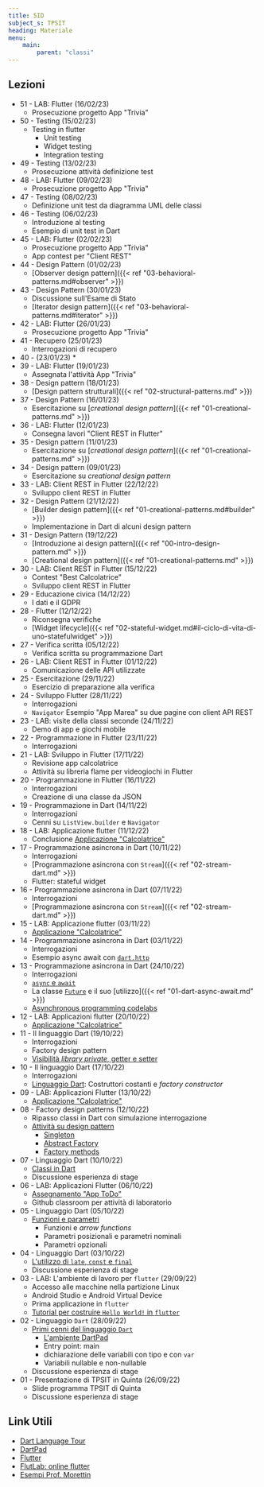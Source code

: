 ```yaml
---
title: 5ID
subject_s: TPSIT
heading: Materiale
menu:
    main:
        parent: "classi"
---
```


## Lezioni

<!--
* 54 -
* 53 - 
* 42 - (27/02/23)
    * -->
* 51 - LAB: Flutter (16/02/23)
    * Prosecuzione progetto App "Trivia"
* 50 - Testing (15/02/23)
    * Testing in flutter
        * Unit testing
        * Widget testing
        * Integration testing
* 49 - Testing (13/02/23)
    * Prosecuzione attività definizione test
* 48 - LAB: Flutter (09/02/23)
    * Prosecuzione progetto App "Trivia"
* 47 - Testing (08/02/23)
    * Definizione unit test da diagramma UML delle classi
* 46 - Testing (06/02/23)
    * Introduzione al testing
    * Esempio di unit test in Dart
* 45 - LAB: Flutter (02/02/23)
    * Prosecuzione progetto App "Trivia"
    * App contest per "Client REST"
* 44 - Design Pattern (01/02/23)
    * [Observer design pattern]({{< ref "03-behavioral-patterns.md#observer" >}})
* 43 - Design Pattern (30/01/23)
    * Discussione sull'Esame di Stato
    * [Iterator design pattern]({{< ref "03-behavioral-patterns.md#iterator" >}})
* 42 - LAB: Flutter (26/01/23) 
    * Prosecuzione progetto App "Trivia"
* 41 - Recupero (25/01/23)
    * Interrogazioni di recupero
* 40 -  (23/01/23)
    * 
* 39 - LAB: Flutter (19/01/23)
    * Assegnata l'attività App "Trivia"
* 38 - Design pattern (18/01/23)
    * [Design pattern strutturali]({{< ref "02-structural-patterns.md" >}})
* 37 - Design Pattern (16/01/23)
    * Esercitazione su [*creational design pattern*]({{< ref "01-creational-patterns.md" >}})
* 36 - LAB: Flutter (12/01/23)
    * Consegna lavori "Client REST in Flutter"
* 35 - Design pattern (11/01/23)
    * Esercitazione su [*creational design pattern*]({{< ref "01-creational-patterns.md" >}})
* 34 - Design pattern (09/01/23)
    * Esercitazione su *creational design pattern*
* 33 - LAB: Client REST in Flutter (22/12/22)
    * Sviluppo client REST in Flutter
* 32 - Design Pattern (21/12/22)
    * [Builder design pattern]({{< ref "01-creational-patterns.md#builder" >}})
    * Implementazione in Dart di alcuni design pattern
* 31 - Design Pattern (19/12/22)
    * [Introduzione ai design pattern]({{< ref "00-intro-design-pattern.md" >}})
    * [Creational design pattern]({{< ref "01-creational-patterns.md" >}})
* 30 - LAB: Client REST in Flutter (15/12/22)
    * Contest "Best Calcolatrice"
    * Sviluppo client REST in Flutter
* 29 - Educazione civica (14/12/22)
    * I dati e il GDPR
* 28 - Flutter (12/12/22)
    * Riconsegna verifiche
    * [Widget lifecycle]({{< ref "02-stateful-widget.md#il-ciclo-di-vita-di-uno-statefulwidget" >}})
* 27 - Verifica scritta (05/12/22)
    * Verifica scritta su programmazione Dart 
* 26 - LAB: Client REST in Flutter (01/12/22)
    * Comunicazione delle API utilizzate
* 25 - Esercitazione (29/11/22)
    *  Esercizio di preparazione alla verifica 
* 24 - Sviluppo Flutter (28/11/22)
    * Interrogazioni
    * `Navigator`
    Esempio "App Marea" su due pagine con client API REST
* 23 - LAB: visite della classi seconde (24/11/22)
    * Demo di app e giochi mobile
* 22 - Programmazione in Flutter (23/11/22)
    * Interrogazioni
* 21 - LAB: Sviluppo in Flutter (17/11/22)
    * Revisione app calcolatrice
    * Attività su libreria flame per videogiochi in Flutter
* 20 - Programmazione in Flutter (16/11/22)
    * Interrogazioni
    * Creazione di una classe da JSON
* 19 - Programmazione in Dart (14/11/22)
    * Interrogazioni
    * Cenni su `ListView.builder` e `Navigator`
* 18 - LAB: Applicazione flutter (11/12/22)
    * Conclusione [Applicazione "Calcolatrice"](https://classroom.google.com/w/NTQ4NzcyMDM2MDMy/tc/NTU2MzgzMTYwODM0)
* 17 - Programmazione asincrona in Dart (10/11/22)
    * Interrogazioni
    * [Programmazione asincrona con `Stream`]({{< ref "02-stream-dart.md" >}})
    * Flutter: stateful widget
* 16 - Programmazione asincrona in Dart (07/11/22)
    * Interrogazioni
    * [Programmazione asincrona con `Stream`]({{< ref "02-stream-dart.md" >}})
* 15 - LAB: Applicazione flutter (03/11/22)
    * [Applicazione "Calcolatrice"](https://classroom.google.com/w/NTQ4NzcyMDM2MDMy/tc/NTU2MzgzMTYwODM0)
* 14 - Programmazione asincrona in Dart (03/11/22)
    * Interrogazioni
    * Esempio async await con [`dart.http`](https://pub.dev/packages/http)
* 13 - Programmazione asincrona in Dart (24/10/22)
    * Interrogazioni
    * [`async` e `await`][1]
    * La classe [`Future`](https://api.dart.dev/be/175791/dart-async/Future-class.html) e il suo [utilizzo]({{< ref "01-dart-async-await.md" >}})
    * [Asynchronous programming codelabs](https://dart.dev/codelabs/async-await)
* 12 - LAB: Applicazioni flutter (20/10/22)
    * [Applicazione "Calcolatrice"](https://classroom.google.com/w/NTQ4NzcyMDM2MDMy/tc/NTU2MzgzMTYwODM0)
* 11 - Il linguaggio Dart (19/10/22)
    * Interrogazioni
    * Factory design pattern
    * [Visibilità *library private*, getter e setter][1]
* 10 - Il linguaggio Dart (17/10/22)
    * Interrogazioni
    * [Linguaggio Dart][1]: Costruttori costanti e *factory constructor*
* 09 - LAB: Applicazioni Flutter (13/10/22) 
    * [Applicazione "Calcolatrice"](https://classroom.google.com/w/NTQ4NzcyMDM2MDMy/tc/NTU2MzgzMTYwODM0)
* 08 - Factory design patterns (12/10/22)
    * Ripasso classi in Dart con simulazione interrogazione
    * [Attività su design pattern](https://classroom.google.com/w/NTQ4NzcyMDM2MDMy/tc/NTU1OTMxMzY2NTI1)
        * [Singleton](https://en.wikipedia.org/wiki/Singleton_pattern)
        * [Abstract Factory](https://en.wikipedia.org/wiki/Abstract_factory_pattern)
        * [Factory methods](https://en.wikipedia.org/wiki/Factory_method_pattern)
* 07 - Linguaggio Dart (10/10/22)
    * [Classi in Dart][1]
    * Discussione esperienza di stage 
* 06 - LAB: Applicazioni Flutter (06/10/22)
    * [Assegnamento "App ToDo"](https://classroom.google.com/c/NTQ4NzcyMDM2MDMy/m/NTU0ODAwOTA3ODc0/details)
    * Github classroom per attività di laboratorio
* 05 - Linguaggio Dart (05/10/22)
    * [Funzioni e parametri][1]
        * Funzioni e *arrow functions*
        * Parametri posizionali e parametri nominali
        * Parametri opzionali
* 04 - Linguaggio Dart (03/10/22)
    * [L'utilizzo di `late`, `const` e `final`][1]
    * Discussione esperienza di stage
* 03 - LAB: L'ambiente di lavoro per `flutter` (29/09/22)
    * Accesso alle macchine nella partizione Linux
    * Android Studio e Android Virtual Device
    * Prima applicazione in `flutter`
    * [Tutorial per costruire `Hello World!` in `flutter`](https://classroom.google.com/c/NTQ4NzcyMDM2MDMy/m/NTI4NDk0MzUzMjEz/details)
* 02 - Linguaggio `Dart` (28/09/22)
    * [Primi cenni del linguaggio `Dart`][1]
        * [L'ambiente DartPad](https://dartpad.dev/)
        * Entry point: main
        * dichiarazione delle variabili con tipo e con `var`
        * Variabili nullable e non-nullable
    * Discussione esperienza di stage
* 01 - Presentazione di TPSIT in Quinta (26/09/22)
    * Slide programma TPSIT di Quinta
    * Discussione esperienza di stage 

## Link Utili

* [Dart Language Tour][1]
* [DartPad][2]
* [Flutter][3]
* [FlutLab: online flutter][4]
* [Esempi Prof. Morettin][5]

[1]: https://dart.dev/guides/language/language-tour
[2]: https://dartpad.dev/
[3]: https://flutter.dev/
[4]: https://flutlab.io/
[5]: https://gitlab.com/divino.marchese/flutter
